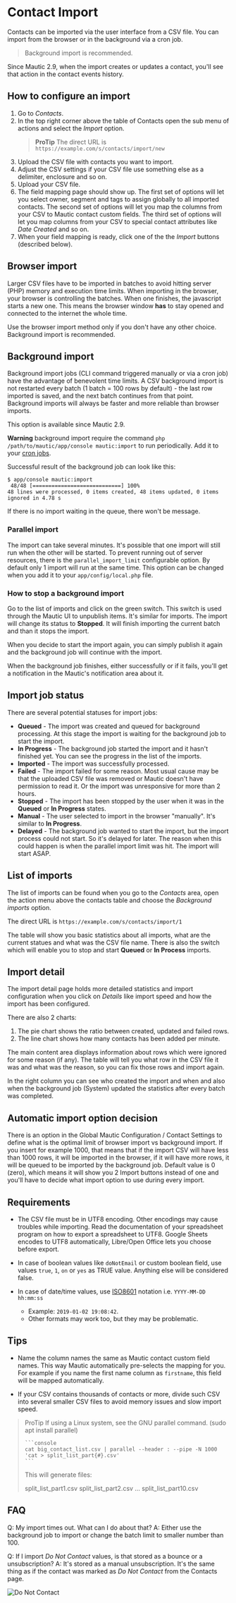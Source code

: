 # Contact Import

Contacts can be imported via the user interface from a CSV file. You can import from the browser or in the background via a cron job.

> Background import is recommended.

Since Mautic 2.9, when the import creates or updates a contact, you'll see that action in the contact events history.

## How to configure an import

1. Go to *Contacts*.
1. In the top right corner above the table of Contacts open the sub menu of actions and select the *Import* option.
   > **ProTip**
   > The direct URL is `https://example.com/s/contacts/import/new`
1. Upload the CSV file with contacts you want to import.
1. Adjust the CSV settings if your CSV file use something else as a delimiter, enclosure and so on.
1. Upload your CSV file.
1. The field mapping page should show up.  The first set of options will let you select owner, segment and tags to assign globally to all imported contacts.  The second set of options will let you map the columns from your CSV to Mautic contact custom fields. The third set of options will let you map columns from your CSV to special contact attributes like *Date Created* and so on.
1. When your field mapping is ready, click one of the the *Import* buttons (described below).

## Browser import

Larger CSV files have to be imported in batches to avoid hitting server (PHP) memory and execution time limits.  When importing in the browser, your browser is controlling the batches.  When one finishes, the javascript starts a new one. This means the browser window **has** to stay opened and connected to the internet the whole time.

Use the browser import method only if you don't have any other choice.  Background import is recommended.

## Background import

Background import jobs (CLI command triggered manually or via a cron job) have the advantage of benevolent time limits. A CSV background import is not restarted every batch (1 batch = 100 rows by default) - the last row imported is saved, and the next batch continues from that point.  Background imports will always be faster and more reliable than browser imports.

This option is available since Mautic 2.9.

**Warning** background import require the command `php /path/to/mautic/app/console mautic:import` to run periodically. Add it to your [cron jobs][cron].

Successful result of the background job can look like this:

```console
$ app/console mautic:import
 48/48 [============================] 100%
48 lines were processed, 0 items created, 48 items updated, 0 items ignored in 4.78 s
```

If there is no import waiting in the queue, there won't be message.

### Parallel import

The import can take several minutes. It's possible that one import will still run when the other will be started. To prevent running out of server resources, there is the `parallel_import_limit` configurable option. By default only 1 import will run at the same time. This option can be changed when you add it to your `app/config/local.php` file.

### How to stop a background import

Go to the list of imports and click on the green switch. This switch is used through the Mautic UI to unpublish items. It's similar for imports. The import will change its status to **Stopped**. It will finish importing the current batch and than it stops the import.

When you decide to start the import again, you can simply publish it again and the background job will continue with the import.

When the background job finishes, either successfully or if it fails, you'll get a notification in the Mautic's notification area about it.

## Import job status

There are several potential statuses for import jobs:

- **Queued** - The import was created and queued for background processing. At this stage the import is waiting for the background job to start the import.
- **In Progress** - The background job started the import and it hasn't finished yet. You can see the progress in the list of the imports.
- **Imported** - The import was successfully processed.
- **Failed** - The import failed for some reason. Most usual cause may be that the uploaded CSV file was removed or Mautic doesn't have permission to read it. Or the import was unresponsive for more than 2 hours.
- **Stopped** - The import has been stopped by the user when it was in the **Queued** or **In Progress** states.
- **Manual** - The user selected to import in the browser "manually". It's similar to **In Progress**.
- **Delayed** - The background job wanted to start the import, but the import process could not start. So it's delayed for later. The reason when this could happen is when the parallel import limit was hit. The import will start ASAP.

## List of imports

The list of imports can be found when you go to the *Contacts* area, open the action menu above the contacts table and choose the *Background imports* option.

The direct URL is `https://example.com/s/contacts/import/1`

The table will show you basic statistics about all imports, what are the current statues and what was the CSV file name. There is also the switch which will enable you to stop and start **Queued** or **In Process** imports.

## Import detail

The import detail page holds more detailed statistics and import configuration when you click on *Details* like import speed and how the import has been configured.

There are also 2 charts:

1. The pie chart shows the ratio between created, updated and failed rows.
1. The line chart shows how many contacts has been added per minute.

The main content area displays information about rows which were ignored for some reason (if any). The table will tell you what row in the CSV file it was and what was the reason, so you can fix those rows and import again.

In the right column you can see who created the import and when and also when the background job (System) updated the statistics after every batch was completed.

## Automatic import option decision

There is an option in the Global Mautic Configuration / Contact Settings to define what is the optimal limit of browser import vs background import. If you insert for example 1000, that means that if the import CSV will have less than 1000 rows, it will be imported in the browser, if it will have more rows, it will be queued to be imported by the background job. Default value is 0 (zero), which means it will show you 2 Import buttons instead of one and you'll have to decide what import option to use during every import.

## Requirements

- The CSV file must be in UTF8 encoding. Other encodings may cause troubles while importing. Read the documentation of your spreadsheet program on how to export a spreadsheet to UTF8. Google Sheets encodes to UTF8 automatically, Libre/Open Office lets you choose before export.

- In case of boolean values like `doNotEmail` or custom boolean field, use values `true`, `1`, `on` or `yes` as TRUE value. Anything else will be considered false.

- In case of date/time values, use [ISO8601] notation i.e. `YYYY-MM-DD hh:mm:ss`
    - Example: `2019-01-02 19:08:42`.
    <!-- For PHP DateTime notation: `YY-MM-DD HH:II:SS`) -->
    <!-- See MySQL in the Localized Notations at https://www.php.net/manual/en/datetime.formats.compound.php -->
    - Other formats may work too, but they may be problematic.

## Tips

- Name the column names the same as Mautic contact custom field names. This way Mautic automatically pre-selects the mapping for you. For example if you name the first name column as `firstname`, this field will be mapped automatically.

- If your CSV contains thousands of contacts or more, divide such CSV into several smaller CSV files to avoid memory issues and slow import speed.

> ProTip
> If using a Linux system, see the GNU parallel command. (sudo apt install parallel)
>
>     ```console
>     cat big_contact_list.csv | parallel --header : --pipe -N 1000 'cat > split_list_part{#}.csv'
>     ```
>
> This will generate files:
>
> split_list_part1.csv
> split_list_part2.csv
> …
> split_list_part10.csv

## FAQ

Q: My import times out. What can I do about that?
A: Either use the background job to import or change the batch limit to smaller number than 100.

Q: If I import *Do Not Contact* values, is that stored as a bounce or a unsubscription?
A: It's stored as a manual unsubscription. It's the same thing as if the contact was marked as *Do Not Contact* from the Contacts page.

![Do Not Contact](media/do-not-contact.png)

[cron]: <./../setup/cron_jobs.html>
[ISO8601]: <https://en.wikipedia.org/wiki/ISO_8601>
